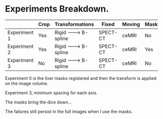 # Experiments Breakdown.

|              | Crop | Transformations                            | Fixed    | Moving | Masks | Sampling | Metric |
|--------------|------|--------------------------------------------|----------|--------|-------|----------|--------|
| Experiment 1 | Yes  | Rigid ---> B-spline                        | SPECT-CT | ceMRI  | No    | Random   | MI     |
| Experiment 2 | Yes  | Rigid ---> B-spline                        | SPECT-CT | ceMRI  | Yes   | Random   | MI     |
| Experiment 3 | No   | Rigid ---> B-spline                        | SPECT-CT | ceMRI  | No    | Random   | MI     |

Experiment 0 is the liver masks registered and then the transform is applied on the image volume.

Experiment 3, minimum spacing for each axis.

The masks bring the dice down...

The failures still persist in the full images when I use the masks.